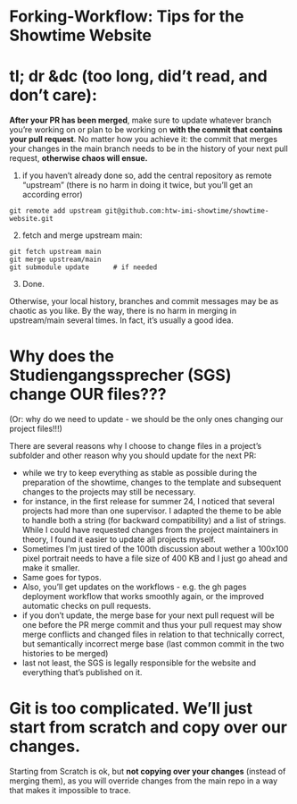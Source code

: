 # Forking-Workflow: Tips for the Showtime Website

# tl; dr &dc (too long, did’t read, and don’t care):

**After your PR has been merged**, make sure to update whatever branch you’re working on or plan to be working on **with the commit that contains your pull request**.
No matter how you achieve it: the commit that merges your changes in the main branch needs to be in the history of your next pull request, **otherwise chaos will ensue.**

1. if you haven’t already done so, add the central repository as remote “upstream” (there is no harm in doing it twice, but you’ll get an according error)
```
git remote add upstream git@github.com:htw-imi-showtime/showtime-website.git
```

2. fetch and merge upstream main:
```
git fetch upstream main
git merge upstream/main
git submodule update      # if needed
```

3. Done.

Otherwise, your local history, branches and commit messages may be as chaotic as you like.
By the way, there is no harm in merging in upstream/main several times. In fact, it’s usually a good idea.

# Why does the Studiengangssprecher (SGS) change OUR files???

(Or: why do we need to update - we should be the only ones changing our project files!!!)

There are several reasons why I choose to change files in a project’s subfolder and other reason why you should update for the next PR:

- while we try to keep everything as stable as possible during the preparation of the showtime, changes to the template and subsequent changes to the projects may still be necessary.
- for instance, in the first release for summer 24, I noticed that several projects had more than one supervisor. I adapted the theme to be able to handle both a string (for backward compatibility) and a list of strings. While I could have requested changes from the project maintainers in theory, I found it easier to update all projects myself.
- Sometimes I’m just tired of the 100th discussion about wether a 100x100 pixel portrait needs to have a file size of 400 KB and I just go ahead and make it smaller.
- Same goes for typos.
- Also, you’ll get updates on the workflows - e.g. the gh pages deployment workflow that works smoothly again, or the improved automatic checks on pull requests.
- if you don’t update, the merge base for your next pull request will be one before the PR merge commit and thus your pull request may show merge conflicts and changed files in relation to that technically correct, but semantically incorrect merge base (last common commit in the two histories to be merged)
- last not least, the SGS is legally responsible for the website and everything that’s published on it.

# Git is too complicated. We’ll just start from scratch and copy over our changes.
Starting from Scratch is ok, but **not copying over your changes** (instead of merging them), as you will override changes from the main repo in a way that makes it impossible to trace.
